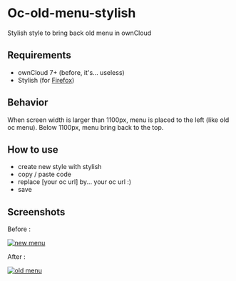 Oc-old-menu-stylish
===================

Stylish style to bring back old menu in ownCloud

## Requirements

* ownCloud 7+ (before, it's... useless)
* Stylish (for [Firefox](https://addons.mozilla.org/en-US/firefox/addon/stylish/))

## Behavior

When screen width is larger than 1100px, menu is placed to the left (like old oc menu). Below 1100px, menu bring back
to the top.

## How to use

* create new style with stylish
* copy / paste code
* replace [your oc url] by... your oc url :)
* save

## Screenshots

Before :

[![new menu](https://i.imgur.com/3qOGHN9m.png)](https://i.imgur.com/3qOGHN9.png)

After :

[![old menu](https://i.imgur.com/9GLgOtrm.png)](https://i.imgur.com/9GLgOtr.png)


